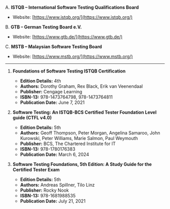 A. **ISTQB – International Software Testing Qualifications Board**  
   - Website: [https://www.istqb.org/](https://www.istqb.org/)

B. **GTB – German Testing Board e.V.**  
   - Website: [https://www.gtb.de/](https://www.gtb.de/)

C. **MSTB – Malaysian Software Testing Board**  
   - Website: [https://www.mstb.org/](https://www.mstb.org/)

---

1. **Foundations of Software Testing ISTQB Certification**  
   - **Edition Details:** 4th  
   - **Authors:** Dorothy Graham, Rex Black, Erik van Veenendaal  
   - **Publisher:** Cengage Learning  
   - **ISBN-13:** 978-1473764798, 978-1473764811  
   - **Publication Date:** June 7, 2021

2. **Software Testing: An ISTQB-BCS Certified Tester Foundation Level guide (CTFL v4.0)**  
   - **Edition Details:** 5th  
   - **Authors:** Geoff Thompson, Peter Morgan, Angelina Samaroo, John Kurowski, Peter Williams, Marie Salmon, Paul Weymouth  
   - **Publisher:** BCS, The Chartered Institute for IT  
   - **ISBN-13:** 978-1780176383  
   - **Publication Date:** March 6, 2024

3. **Software Testing Foundations, 5th Edition: A Study Guide for the Certified Tester Exam**  
   - **Edition Details:** 5th  
   - **Authors:** Andreas Spillner, Tilo Linz  
   - **Publisher:** Rocky Nook  
   - **ISBN-13:** 978-1681988535  
   - **Publication Date:** July 21, 2021

